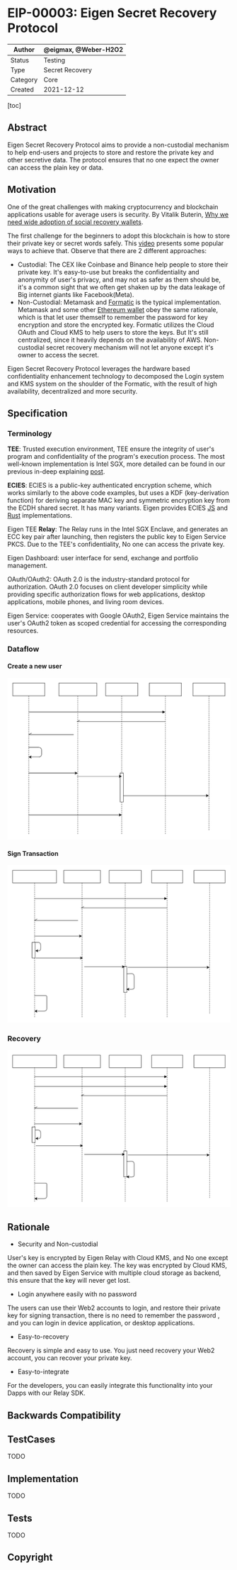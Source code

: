 # EIP-00003: Eigen Secret Recovery Protocol

| Author   | @eigmax, @Weber-H2O2 |
| -------- | ---------- |
| Status   | Testing    |
| Type     | Secret Recovery |
| Category | Core       |
| Created  | 2021-12-12 |



[toc]

## Abstract

Eigen Secret Recovery Protocol aims to provide a non-custodial mechanism to help end-users and projects to store and restore the private key and other secretive data. The protocol ensures that no one expect the owner can access the plain key or data.

## Motivation

One of the great challenges with making cryptocurrency and blockchain applications usable for average users is security.     By Vitalik Buterin,  [Why we need wide adoption of social recovery wallets](https://vitalik.ca/general/2021/01/11/recovery.html).

The first challenge for the beginners to adopt this blockchain is how to store their private key or secret words safely.  This [video](https://www.youtube.com/watch?v=QNsP6MIkVD0) presents some popular ways to achieve that.  Observe that there are 2 different approaches: 

* Custodial: The CEX like Coinbase and Binance help people to store their private key. It's easy-to-use but breaks the confidentiality and anonymity of user's privacy, and may not as safer as them should be, it's a common sight that we often get shaken up by the data leakage of Big internet giants like Facebook(Meta).
* Non-Custodial:  Metamask and [Formatic](https://fortmatic.com/) is the typical implementation. Metamask and some other [Ethereum wallet](https://ethereum.org/en/wallets/) obey the same rationale, which is that let user themself to remember the password for key encryption and store the encrypted key.  Formatic utilizes the Cloud OAuth and Cloud KMS to help users to store the keys. But It's still centralized, since it heavily depends on the availability of AWS.  Non-custodial secret recovery mechanism will not let anyone except it's owner to access the secret. 

Eigen Secret Recovery Protocol leverages the hardware based confidentiality enhancement technology to decomposed the Login system and KMS system on the shoulder of the Formatic, with the result of high availability, decentralized and more security.

## Specification

### Terminology

**TEE**:  Trusted execution environment, TEE ensure the integrity of user's program and confidentiality of the program's execution process.  The most well-known implementation is Intel SGX,  more detailed can be found in our previous in-deep explaining [post](https://ieigen.medium.com/eigen-lab-decrypt-tee-advanced-course-8ddcad100068). 

**ECIES**:  ECIES is a public-key authenticated encryption scheme, which works similarly to the above code examples, but uses a KDF (key-derivation function) for deriving separate MAC key and symmetric encryption key from the ECDH shared secret. It has many variants.  Eigen provides ECIES [JS](https://github.com/ieigen/eigen_service/blob/main/src/crypto/ecies.ts) and [Rust](https://github.com/ieigen/eigen-crypto/blob/merge/src/ec/suite_b/ecies.rs) implementations.

Eigen TEE **Relay**:  The Relay runs in the Intel SGX Enclave, and generates an ECC key pair after launching, then registers the public key to Eigen Service PKCS.  Due to the TEE's confidentiality,  No one can access the private key. 

Eigen Dashboard:  user interface for send, exchange and portfolio management.

OAuth/OAuth2:  OAuth 2.0 is the industry-standard protocol for authorization. OAuth 2.0 focuses on client developer simplicity while providing specific authorization flows for web applications, desktop applications, mobile phones, and living room devices.

Eigen Service:  cooperates with Google OAuth2,  Eigen Service maintains the user's OAuth2 token as scoped credential for accessing the corresponding resources.

### Dataflow 

#### Create a new user

![create-user](../images/00002/create-user.svg)

#### Sign Transaction

![login-in](../images/00002/sign-tx.svg)

### Recovery

![recovery](../images/00002/recovery.svg)

## Rationale

* Security and Non-custodial 

User's key is encrypted by Eigen Relay with Cloud KMS, and No one except the owner can access the plain key.  The key was encrypted by Cloud KMS, and then saved by Eigen Service with multiple cloud storage as backend, this ensure that the key will never get lost.

* Login anywhere easily with no password

The users can use  their Web2 accounts to login, and restore their private key for signing transaction, there is no need to remember the password , and you can login in device application, or desktop applications. 

* Easy-to-recovery

Recovery is simple and easy to use.  You just need recovery your Web2 account, you can recover your private key. 

* Easy-to-integrate

For the developers, you can easily integrate this functionality into your Dapps with our Relay SDK.

## Backwards Compatibility



## TestCases

TODO

## Implementation

TODO

## Tests

TODO

## Copyright

